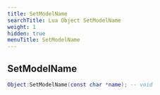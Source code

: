 ```yaml
---
title: SetModelName
searchTitle: Lua Object SetModelName
weight: 1
hidden: true
menuTitle: SetModelName
---
```

## SetModelName
```lua
Object:SetModelName(const char *name); -- void
```
